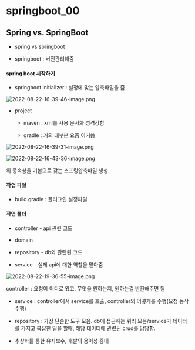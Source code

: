 # springboot_00

## Spring vs. SpringBoot

- spring vs springboot 

- springboot : 버전관리해줌

#### spring boot 시작하기

- springboot initializer : 설정에 맞는 압축파일을 줌  

![2022-08-22-16-39-46-image.png](C:\Users\161548\Desktop\전남대\싸피\TIL\springboot\220822%20springboot%2000\images\2022-08-22-16-39-46-image.png)

- project 
  
  - maven : xml를 사용 문서화 성격강함
  
  - gradle : 거의 대부분 요즘 이거씀 

![2022-08-22-16-39-31-image.png](C:\Users\161548\Desktop\전남대\싸피\TIL\springboot\220822%20springboot%2000\images\2022-08-22-16-39-31-image.png)

![2022-08-22-16-43-36-image.png](C:\Users\161548\Desktop\전남대\싸피\TIL\springboot\220822%20springboot%2000\images\2022-08-22-16-43-36-image.png)

위 종속성을 기본으로 갖는 스프링압축파일 생성

#### 작업 파일

- build.gradle : 플러그인 설정파일

#### 작업 폴더

- controller - api 관련 코드

- domain

- repository - db와 관련된 코드

- service - 실제 api에 대한 역할을 맡아줌

![2022-08-22-19-36-55-image.png](C:\Users\161548\Desktop\전남대\싸피\TIL\springboot\220822%20springboot%2000\images\2022-08-22-19-36-55-image.png)

controller : 요청이 어디로 왔고, 무엇을 원하는지, 원하는걸 반환해주면 됨

- service : controller에서 service를 호출, controller의 어떻게를 수행(요청 동작 수행)

- repository : 가장 단순한 도구 모음. db에 접근하는 쿼리 모음/service가 데이터를 가지고 복잡한 일을 할때, 해당 데이터에 관련된 crud를 담당함.

- 추상화를 통한 유지보수, 개발의 용이성 증대

# 
